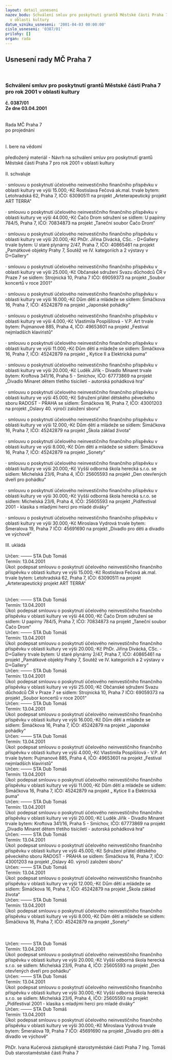 ```yaml
---
layout: detail_usneseni
nazev_bodu: Schválení smluv pro poskytnutí grantů Městské části Praha 7 pro rok 2001
  v oblasti kultury
datum_vzniku_usneseni: '2001-04-03 00:00:00'
cislo_usneseni: '0387/01'
prilohy: []
organ: rada
---
```

<div id="ucUsn_pList" class="usn">
	<span><h2>Usnesení rady MČ Praha 7 </h2>
<br></span><div class="standBody">
<span><h3>Schválení smluv pro poskytnutí grantů Městské části Praha 7 pro rok 2001 v oblasti kultury</h3></span><div class="center">
		<strong>č. 0387/01</strong><br>
	</div>
<div class="center">
		<strong>Ze dne 03.04.2001</strong><br><br>
	</div>
<br>Rada MČ Praha 7<br>po projednání<br><br><br>I.	bere na vědomí<br><br> předložený materiál - Návrh na schválení smluv pro poskytnutí grantů Městské části Praha 7 pro rok 2001 v oblasti kultury<br><br>II.	schvaluje <br><br>· smlouvu o poskytnutí účelového neinvestičního finančního příspěvku v oblasti kultury ve výši 15.000,-Kč Rostislava Fečová ak.mal. trvale bytem: Letohradská 62, Praha 7, IČO: 63090511 na projekt „Arteterapeutický projekt ART TERRA“<br> <br>· smlouvu o poskytnutí účelového neinvestičního finančního příspěvku v oblasti kultury ve výši 44.000,-Kč Čačo Drom sdružení se sídlem: U papírny 784/5, Praha 7, IČO: 70834873 na projekt „Taneční soubor Čačo Drom“<br> <br>· smlouvu o poskytnutí účelového neinvestičního finančního příspěvku v oblasti kultury ve výši 20.000,-Kč PhDr. Jiřina Divácká, CSc. - D+Gallery trvale bytem: U staré plynárny 2/47, Praha 7, IČO: 40865461 na projekt „Památkové objekty Prahy 7, Soutěž ve IV. kategoriích a 2 výstavy v D+Gallery“<br> <br>· smlouvu o poskytnutí účelového neinvestičního finančního příspěvku v oblasti kultury ve výši 25.000,-Kč Občanské sdružení Svazu důchodců ČR v Praze 7 se sídlem: Strojnická 10, Praha 7 IČO: 69059373 na projekt „Soubor koncertů v roce 2001“<br> <br>· smlouvu o poskytnutí účelového neinvestičního finančního příspěvku v oblasti kultury ve výši 16.000,-Kč Dům dětí a mládeže se sídlem: Šimáčkova 16, Praha 7, IČO: 45242879 na projekt  „Japonské pohádky“<br> <br>· smlouvu o poskytnutí účelového neinvestičního finančního příspěvku v oblasti kultury ve výši 4.000,-Kč Vlastimila Pospíšilová - V.P. Art trvale bytem: Pujmanové 885, Praha 4, IČO: 49653601 na projekt „Festival nejmladších klavíristů“<br> <br>· smlouvu o poskytnutí účelového neinvestičního finančního příspěvku v oblasti kultury ve výši 11.000,-Kč Dům dětí a mládeže se sídlem: Šimáčkova 16, Praha 7, IČO: 45242879 na projekt „ Kytice II a Elektrická puma“<br> <br>· smlouvu o poskytnutí účelového neinvestičního finančního příspěvku v oblasti kultury ve výši 20.000,-Kč Luděk Jiřík - Divadlo Minaret trvale bytem: Kroftova 341/16, Praha 5 - Smíchov, IČO: 67773869 na projekt „Divadlo Minaret dětem třetího tisíciletí - autorská pohádková hra“<br> <br>· smlouvu o poskytnutí účelového neinvestičního finančního příspěvku v oblasti kultury ve výši 45.000,-Kč Sdružení přátel dětského pěveckého sboru RADOST - PRAHA se sídlem: Šimáčkova 16, Praha 7, IČO: 43001203 na projekt „Oslavy 40. výročí založení sboru“<br> <br>· smlouvu o poskytnutí účelového neinvestičního finančního příspěvku v oblasti kultury ve výši 12.000,-Kč Dům dětí a mládeže se sídlem: Šimáčkova 16, Praha 7, IČO: 45242879 na projekt „Škola základ života“<br> <br>· smlouvu o poskytnutí účelového neinvestičního finančního příspěvku v oblasti kultury ve výši 8.000,-Kč Dům dětí a mládeže se sídlem: Šimáčkova 16, Praha 7, IČO: 45242879 na projekt „Sonety“<br> <br>· smlouvu o poskytnutí účelového neinvestičního finančního příspěvku v oblasti kultury ve výši 20.000,-Kč Vyšší odborná škola herecká s.r.o. se sídlem: Michelská 23/6, Praha 4, IČO: 25605593 na projekt „Den otevřených dveří pro pohádku“<br> <br>· smlouvu o poskytnutí účelového neinvestičního finančního příspěvku v oblasti kultury ve výši 30.000,-Kč Vyšší odborná škola herecká s.r.o. se sídlem: Michelská 23/6, Praha 4, IČO: 25605593 na projekt „Pidifestival 2001 - klasika s mladými herci pro mladé diváky“<br> <br>· smlouvu o poskytnutí účelového neinvestičního finančního příspěvku v oblasti kultury ve výši 30.000,-Kč Miroslava Vydrová trvale bytem: Šmeralova 19, Praha 7 IČO: 45691690 na projekt „Divadlo pro děti a divadlo ve výchově“<br><br>III.	ukládá <br><br> Určen:	–––––	STA Dub Tomáš<br>Termín: 13.04.2001<br>Úkol:	podepsat smlouvu o poskytnutí účelového neinvestičního finančního příspěvku v oblasti kultury ve výši 15.000,-Kč Rostislava Fečová ak.mal. trvale bytem: Letohradská 62, Praha 7, IČO: 63090511 na projekt „Arteterapeutický projekt ART TERRA“<br> <br><br> Určen:	–––––	STA Dub Tomáš<br>Termín: 13.04.2001<br>Úkol:	podepsat smlouvu o poskytnutí účelového neinvestičního finančního příspěvku v oblasti kultury ve výši 44.000,-Kč Čačo Drom sdružení se sídlem: U papírny 784/5, Praha 7, IČO: 70834873 na projekt „Taneční soubor Čačo Drom“<br>  Určen:	–––––	STA Dub Tomáš<br>Termín: 13.04.2001<br>Úkol:	podepsat smlouvu o poskytnutí účelového neinvestičního finančního příspěvku v oblasti kultury ve výši 20.000,-Kč PhDr. Jiřina Divácká, CSc. - D+Gallery trvale bytem: U staré plynárny 2/47, Praha 7, IČO: 40865461 na projekt „Památkové objekty Prahy 7, Soutěž ve IV. kategoriích a 2 výstavy v D+Gallery“<br>  Určen:	–––––	STA Dub Tomáš<br>Termín: 13.04.2001<br>Úkol:	podepsat smlouvu o poskytnutí účelového neinvestičního finančního příspěvku v oblasti kultury ve výši 25.000,-Kč Občanské sdružení Svazu důchodců ČR v Praze 7 se sídlem: Strojnická 10, Praha 7 IČO: 69059373 na projekt „Soubor koncertů v roce 2001“<br>  Určen:	–––––	STA Dub Tomáš<br>Termín: 13.04.2001<br>Úkol:	podepsat smlouvu o poskytnutí účelového neinvestičního finančního příspěvku v oblasti kultury ve výši 16.000,-Kč Dům dětí a mládeže se sídlem: Šimáčkova 16, Praha 7, IČO: 45242879 na projekt  „Japonské pohádky“<br>  Určen:	–––––	STA Dub Tomáš<br>Termín: 13.04.2001<br>Úkol:	podepsat smlouvu o poskytnutí účelového neinvestičního finančního příspěvku v oblasti kultury ve výši 4.000,-Kč Vlastimila Pospíšilová - V.P. Art trvale bytem: Pujmanové 885, Praha 4, IČO: 49653601 na projekt „Festival nejmladších klavíristů“<br>  Určen:	–––––	STA Dub Tomáš<br>Termín: 13.04.2001<br>Úkol:	podepsat smlouvu o poskytnutí účelového neinvestičního finančního příspěvku v oblasti kultury ve výši 11.000,-Kč Dům dětí a mládeže se sídlem: Šimáčkova 16, Praha 7, IČO: 45242879 na projekt „ Kytice II a Elektrická puma“<br>  Určen:	–––––	STA Dub Tomáš<br>Termín: 13.04.2001<br>Úkol:	podepsat smlouvu o poskytnutí účelového neinvestičního finančního příspěvku v oblasti kultury ve výši 20.000,-Kč Luděk Jiřík - Divadlo Minaret trvale bytem: Kroftova 341/16, Praha 5 - Smíchov, IČO: 67773869 na projekt „Divadlo Minaret dětem třetího tisíciletí - autorská pohádková hra“<br>  Určen:	–––––	STA Dub Tomáš<br>Termín: 13.04.2001<br>Úkol:	podepsat smlouvu o poskytnutí účelového neinvestičního finančního příspěvku v oblasti kultury ve výši 45.000,-Kč Sdružení přátel dětského pěveckého sboru RADOST - PRAHA se sídlem: Šimáčkova 16, Praha 7, IČO: 43001203 na projekt „Oslavy 40. výročí založení sboru“<br>  Určen:	–––––	STA Dub Tomáš<br>Termín: 13.04.2001<br>Úkol:	podepsat smlouvu o poskytnutí účelového neinvestičního finančního příspěvku v oblasti kultury ve výši 12.000,-Kč Dům dětí a mládeže se sídlem: Šimáčkova 16, Praha 7, IČO: 45242879 na projekt „Škola základ života“<br>  Určen:	–––––	STA Dub Tomáš<br>Termín: 13.04.2001<br>Úkol:	podepsat smlouvu o poskytnutí účelového neinvestičního finančního příspěvku v oblasti kultury ve výši 8.000,-Kč Dům dětí a mládeže se sídlem: Šimáčkova 16, Praha 7, IČO: 45242879 na projekt „Sonety“<br> <br><br><br> Určen:	–––––	STA Dub Tomáš<br>Termín: 13.04.2001<br>Úkol:	podepsat smlouvu o poskytnutí účelového neinvestičního finančního příspěvku v oblasti kultury ve výši 20.000,-Kč Vyšší odborná škola herecká s.r.o. se sídlem: Michelská 23/6, Praha 4, IČO: 25605593 na projekt „Den otevřených dveří pro pohádku“<br>  Určen:	–––––	STA Dub Tomáš<br>Termín: 13.04.2001<br>Úkol:	podepsat smlouvu o poskytnutí účelového neinvestičního finančního příspěvku v oblasti kultury ve výši 30.000,-Kč Vyšší odborná škola herecká s.r.o. se sídlem: Michelská 23/6, Praha 4, IČO: 25605593 na projekt „Pidifestival 2001 - klasika s mladými herci pro mladé diváky“<br>  Určen:	–––––	STA Dub Tomáš<br>Termín: 13.04.2001<br>Úkol:	podepsat smlouvu o poskytnutí účelového neinvestičního finančního příspěvku v oblasti kultury ve výši 30.000,-Kč Miroslava Vydrová trvale bytem: Šmeralova 19, Praha 7 IČO: 45691690 na projekt „Divadlo pro děti a divadlo ve výchově“<br>  	<br>PhDr. Ivana Kučerová zástupkyně starostyměstské části Praha 7	Ing. Tomáš Dub starostaměstské části Praha 7<br>	<br><br>
</div>
</div>